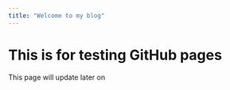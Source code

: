 ```yaml
---
title: "Welcome to my blog"
---
```


# This is for testing **GitHub pages**

This page will update later on
